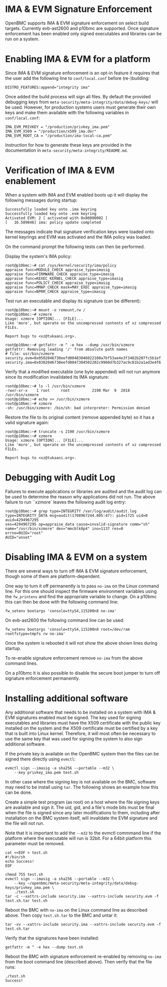 IMA & EVM Signature Enforcement
===============================

OpenBMC supports IMA & EVM signature enforcement on select build targets.
Currently evb-ast2600 and p10bmc are supported. Once signature enforcement
has been enabled only signed executables and libraries can be run on a
system.

Enabling IMA & EVM for a platform
=================================

Since IMA & EVM signature enforcement is an opt-in feature it requires
that the user add the following line to ``conf/local.conf`` before
(re-)building:

    DISTRO_FEATURES:append="integrity ima"

Once added the build process will sign all files. By default the provided
debugging keys from
``meta-security/meta-integrity/data/debug-keys/`` will be used. However, for
production systems users must generate their own keys and make them available
with the following variables in ``conf/local.conf``:

    IMA_EVM_PRIVKEY = "/production/privkey_ima.pem"
    IMA_EVM_X509 = "/production/x509_ima.der"
    IMA_EVM_ROOT_CA = "/production/ima-local-ca.pem"

Instruction for how to generate these keys are provided in the documentation
in ``meta-security/meta-integrity/README.md``.

Verification of IMA & EVM enablement
====================================

When a system with IMA and EVM enabled boots up it will display the
following messages during startup:

    Successfully loaded key onto .ima keyring
    Successfully loaded key onto .evm keyring
    Activated EVM: 2 [ activated with 0x80000002 ]
    [   16.589846] ima: policy update completed

The messages indicate that signature verification keys were loaded onto
kernel keyrings and EVM was activated and the IMA policy was loaded.

On the command prompt the following tests can then be performed.

Display the system's IMA policy:

    root@p10bmc:~# cat /sys/kernel/security/ima/policy
    appraise func=MODULE_CHECK appraise_type=imasig
    appraise func=FIRMWARE_CHECK appraise_type=imasig
    appraise func=KEXEC_KERNEL_CHECK appraise_type=imasig
    appraise func=POLICY_CHECK appraise_type=imasig
    appraise func=MMAP_CHECK mask=MAY_EXEC appraise_type=imasig
    appraise func=BPRM_CHECK appraise_type=imasig

Test run an executable and display its signature (can be different):

    root@p10bmc:~# mount -o remount,rw /
    root@p10bmc:~# xzmore
    Usage: xzmore [OPTION]... [FILE]...
    Like 'more', but operate on the uncompressed contents of xz compressed FILEs.

    Report bugs to <xz@tukaani.org>.

    root@p10bmc:~# getfattr -m ^ -e hex --dump /usr/bin/xzmore
    getfattr: Removing leading '/' from absolute path names
    # file: usr/bin/xzmore
    security.evm=0x0502046730eefd00483046022100a7bf53ae4e3f3482b207fc5b1ef...
    security.ima=0x0302046730eefd0047304502202c9960d7b327ac9c81b2a1ad3e4f6....

Verify that a modified executable (one byte appended) will not run anymore
since its modification invalidated its IMA signature:

    root@p10bmc:~# ls -l /usr/bin/xzmore
    -rwxr-xr-x    1 root     root          2190 Mar  9  2018 /usr/bin/xzmore
    root@p10bmc:~# echo >> /usr/bin/xzmore
    root@p10bmc:~# xzmore
    -sh: /usr/bin/xzmore: /bin/sh: bad interpreter: Permission denied

Restore the file to its original content (remove appended byte) so it has a
valid signature again:

    root@p10bmc:~# truncate -s 2190 /usr/bin/xzmore
    root@p10bmc:~# xzmore
    Usage: xzmore [OPTION]... [FILE]...
    Like 'more', but operate on the uncompressed contents of xz compressed FILEs.

    Report bugs to <xz@tukaani.org>.


Debugging with Audit Log
========================

Failures to execute applications or libraries are audited and the audit log can
be used to determine the reason why applications did not run. The above failure
to run ``xzmore` leaves the following audit log entry:

    root@p10bmc:~# grep type=INTEGRITY /var/log/audit/audit.log
    type=INTEGRITY_DATA msg=audit(1708967244.805:47): pid=1725 uid=0 auid=4294967295
    ses=4294967295 op=appraise_data cause=invalid-signature comm="sh"
    name="/usr/bin/xzmore" dev="mmcblk0p4" ino=1137 res=0 errno=0UID="root"
    AUID="unset"


Disabling IMA & EVM on a system
===============================

There are several ways to turn off IMA & EVM signature enforcement, though
some of them are platform-dependent.

One way to turn it off permanently is to pass ``no-ima`` on the Linux command
line. For this one should inspect the firmware environment variables using the
``fw_printenv`` and find the appropriate variable to change. On a p10bmc this
can then be done with the following command line:

    fw_setenv bootargs 'console=ttyS4,115200n8 no-ima'

On evb-ast2600 the following command line can be used:

    fw_setenv bootargs 'console=ttyS4,115200n8 root=/dev/ram rootfstype=tmpfs rw no-ima'

Once the system is rebooted it will not show the above shown lines during
startup.

To re-enable signature enforcement remove ``no-ima`` from the above command
lines.

On a p10bmc it is also possible to disable the secure boot jumper to turn
off signature enforcement permanently.


Installing additional software
==============================

Any additional software that needs to be installed on a system with IMA & EVM
signatures enabled must be signed. The key used for signing executables and
libraries must have the X509 certificate with the public key installed on the
system and the X509 certificate must be certified by a key that is built
into Linux kernel. Therefore, it will most often be necessary to use the same
key that was used for signing the system to also sign additional software.

If the private key is available on the OpenBMC system then the files can be
signed there directly using ``evmctl``:

    evmctl sign --imasig -a sha256 --portable --m32 \
        --key privkey_ima.pem test.sh

In other case where the signing key is not available on the BMC, software may
need to be install using ``tar``. The following shows an example how this
can be done.

Create a simple test program (as root) on a host where the file signing keys
are available and sign it. The uid, gid, and a file's mode bits must be
final when the file is signed since any later modifications to them, including
after installation on the BMC system itself, will invalidate the EVM signature
and the file will not run.

Note that it is important to add the ``--m32`` to the evmctl commmand line if
the platform where the executable will run is 32bit. For a 64bit platform
this parameter must be removed.

    cat <<EOF > test.sh
    #!/bin/sh
    echo Success!
    EOF

    chmod 755 test.sh
    evmctl sign --imasig -a sha256 --portable --m32 \
        --key ~/openbmc/meta-security/meta-integrity/data/debug-keys/privkey_ima.pem \
        ./test.sh
    tar -c --xattrs-include security.ima --xattrs-include security.evm -f test.sh.tar test.sh

Reboot the BMC with ``no-ima`` on the Linux command line as described above.
Then copy ``test.sh.tar`` to the BMC and untar it:

    tar -xv --xattrs-include security.ima --xattrs-include security.evm -f test.sh.tar

Verify that the signatures have been installed:

    getfattr -m ^ -e hex --dump test.sh

Reboot the BMC with signature enforcement re-enabled by removing ``no-ima``
from the boot command line (described above). Then verify that the file runs:

    ./test.sh
    Success!
